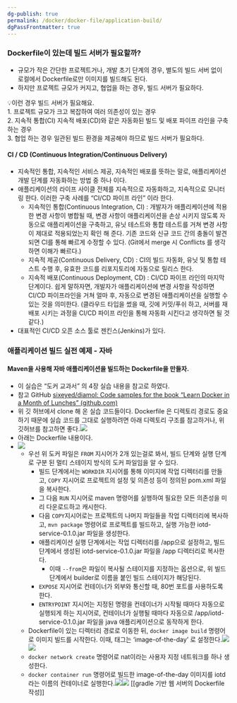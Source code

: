 ```yaml
---
dg-publish: true
permalink: /docker/docker-file/application-build/
dgPassFrontmatter: true
---
```

### Dockerfile이 있는데 빌드 서버가 필요할까?

-   규모가 작은 간단한 프로젝트거나, 개발 초기 단계의 경우, 별도의 빌드 서버 없이 로컬에서 Dockerfile로만 이미지를 빌드해도 된다.
-   하지만 프로젝트 규모가 커지고, 협업을 하는 경우, 빌드 서버가 필요하다.

💡이런 경우 빌드 서버가 필요해요.  
1\. 프로젝트 규모가 크고 복잡하여 여러 의존성이 있는 경우  
2\. 지속적 통합(CI) 지속적 배포(CD)와 같은 자동화된 빌드 및 배포 파이프 라인을 구축하는 경우  
3\. 협업 하는 경우 일관된 빌드 환경을 제공해야 하므로 빌드 서버가 필요하다.

#### CI / CD (Continuous Integration/Continuous Delivery)

-   지속적인 통합, 지속적인 서비스 제공, 지속적인 배포를 뜻하는 말로, 애플리케이션 개발 단계를 자동화하는 방법 중 하나 이다.
-   애플리케이션의 라이프 사이클 전체를 지속적으로 자동화하고, 지속적으로 모니터링 한다. 이러한 구축 사례를 “CI/CD 파이프 라인” 이라 한다.
    -   지속적인 통합(Continuous Integration, CI) : 개발자가 애플리케이션에 적용한 변경 사항이 병합될 때, 변경 사항이 애플리케이션을 손상 시키지 않도록 자동으로 애플리케이션을 구축하고, 유닛 테스트와 통합 테스트를 거쳐 변경 사항이 제대로 적용되었는지 확인 해 준다. 기존 코드와 신규 코드 간의 충돌이 발견되면 CI를 통해 빠르게 수정할 수 있다. (Git에서 merge 시 Conflicts 를 생각하면 이해가 빠르다.)
    -   지속적 제공(Continuous Delivery, CD) : CI의 빌드 자동화, 유닛 및 통합 테스트 수행 후, 유효한 코드를 리포지토리에 자동으로 릴리스 한다.
    -   지속적 배포(Continuous Deployment, CD) : CI/CD 파이프 라인의 마지막 단계이다. 쉽게 말하자면, 개발자가 애플리케이션에 변경 사항을 작성하면 CI/CD 파이프라인을 거쳐 얼마 후, 자동으로 변경된 애플리케이션을 실행할 수 있는 것을 의미한다. (클라우드 타입을 썼을 때, 깃에 커밋/푸쉬 하고, 서버를 재배포 시키는 과정을 CI/CD 파이프 라인을 통해 자동화 시킨다고 생각하면 될 것 같다.)
-   대표적인 CI/CD 오픈 소스 툴로 젠킨스(Jenkins)가 있다.

### 애플리케이션 빌드 실전 예제 - 자바

#### Maven을 사용해 자바 애플리케이션을 빌드하는 Dockerfile을 만들자.

-   이 실습은 “도커 교과서” 의 4장 실습 내용을 참고로 하였다.
-   참고 GitHub [sixeyed/diamol: Code samples for the book “Learn Docker in a Month of Lunches” (github.com)](https://github.com/sixeyed/diamol)
-   위 깃 허브에서 clone 해 온 실습 코드들이다. Dockerfile 은 디렉토리 경로도 중요하기 때문에 실습 코드를 그대로 실행하려면 아래 디렉토리 구조를 참고하거나, 위 깃허브를 참고하면 좋다.![](https://i.imgur.com/lPimrI8.png)
-   아래는 Dockerfile 내용이다.
-   ![](https://i.imgur.com/JtxOHvV.png)
    -   우선 위 도커 파일은 `FROM` 지시어가 2개 있는걸로 봐서, 빌드 단계와 실행 단계로 구분 된 멀티 스테이지 방식의 도커 파일임을 알 수 있다.
        -   빌드 단계에서는 `WORKDIR` 지시어를 통해 이미지에 작업 디렉터리를 만들고, `COPY` 지시어로 프로젝트의 설정 및 의존성 등이 정의된 pom.xml 파일을 복사한다.
        -   그 다음 `RUN` 지시어로 maven 명령어를 실행하여 필요한 모든 의존성을 미리 다운로드하고 캐시한다.
        -   다음 `COPY`지시어로는 프로젝트의 나머지 파일들을 작업 디렉터리에 복사하고, `mvn package` 명령어로 프로젝트를 빌드하고, 실행 가능한 iotd-service-0.1.0.jar 파일을 생성한다.
        -   애플리케이션 실행 단계에서는 작업 디렉터리를 /app으로 설정하고, 빌드 단계에서 생성된 iotd-service-0.1.0.jar 파일을 /app 디렉터리로 복사한다.
            -   이때 `--from`은 파일이 복사될 스테이지를 지정하는 옵션으로, 위 빌드 단계에서 builder로 이름을 붙인 빌드 스테이지가 해당된다.
        -   `EXPOSE` 지시어로 컨테이너가 외부와 통신할 때, 80번 포트를 사용하도록 한다.
        -   `ENTRYPOINT` 지시어는 지정된 명령을 컨테이너가 시작될 때마다 자동으로 실행되게 하는 지시어로, 컨테이너가 실행될 때마다 자동으로 /app/iotd-service-0.1.0.jar 파일을 java 애플리케이션으로 동작하게 한다.
    -   Dockerfile이 있는 디렉터리 경로로 이동한 뒤, `docker image build` 명령어로 이미지 빌드를 시작한다. 이때, 태그는 ‘image-of-the-day’ 로 설정한다.![](https://i.imgur.com/RlNVy0w.png)![](https://i.imgur.com/dvXdPhv.png)
    -   `docker network create` 명령어로 nat이라는 사용자 지정 네트워크를 하나 생성한다.
    -   `docker container run` 명령어로 빌드한 image-of-the-day 이미지를 iotd 라는 이름의 컨테이너로 실행한다.![](https://i.imgur.com/RGtGTcr.png)![](https://i.imgur.com/Qzh79Os.png)
[[gradle 기반 웹 서버의 Dockerfile 작성]]